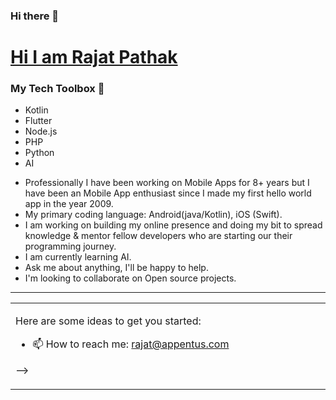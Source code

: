 ### Hi there 👋

# [Hi I am Rajat Pathak](http://www.appentus.com)


### My Tech Toolbox 🧰
- Kotlin
- Flutter
- Node.js
- PHP
- Python
- AI

 

* Professionally I have been working on Mobile Apps for 8+ years but I have been an Mobile App enthusiast since I made my first hello world app in the year 2009.
* My primary coding language: Android(java/Kotlin), iOS (Swift).
* I am working on building my online presence and doing my bit to spread knowledge & mentor fellow developers who are starting our their programming journey.
* I am currently learning AI.
* Ask me about anything, I'll be happy to help.
* I'm looking to collaborate on Open source projects.

---

<table><tr><td valign="top" width="50%">


Here are some ideas to get you started:

- 📫 How to reach me: rajat@appentus.com

-->
